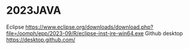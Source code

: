# 2023JAVA


Eclipse
https://www.eclipse.org/downloads/download.php?file=/oomph/epp/2023-09/R/eclipse-inst-jre-win64.exe
Github desktop
https://desktop.github.com/
